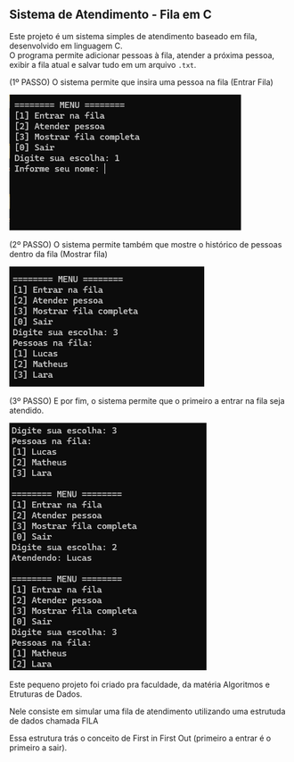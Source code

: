 Sistema de Atendimento - Fila em C
------------------------------------------------------------------------------------
Este projeto é um sistema simples de atendimento baseado em fila, desenvolvido em linguagem C.  
O programa permite adicionar pessoas à fila, atender a próxima pessoa, exibir a fila atual e salvar tudo em um arquivo `.txt`.

(1º PASSO) O sistema permite que insira uma pessoa na fila (Entrar Fila)

![Entrar na fila](Img/entrar_fila.png)

(2º PASSO) O sistema permite também que mostre o histórico de pessoas dentro da fila (Mostrar fila)

![Mostrar fila](Img/mostrar_fila.png)

(3º PASSO) E por fim, o sistema permite que o primeiro a entrar na fila seja atendido.

![Atender pessoa](Img/atender_fila.png)



Este pequeno projeto foi criado pra faculdade, da matéria Algoritmos e Etruturas de Dados.

Nele consiste em simular uma fila de atendimento utilizando uma estrutuda de dados chamada FILA

Essa estrutura trás o conceito de First in First Out (primeiro a entrar é o primeiro a sair).
